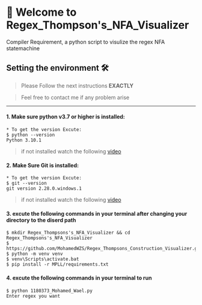 # 👋 Welcome to Regex_Thompson's_NFA_Visualizer
Compiler Requirement, a python script to visulize the regex NFA statemachine

Setting the environment 🛠
--------------------------
> Please Follow the next instructions **EXACTLY**

> Feel free to contact me if any problem arise

---------------------------------------------------------------

#### 1. Make sure python v3.7 or higher is installed:

```console
* To get the version Excute:
$ python --version
Python 3.10.1
```
  > if not installed watch the following [video](https://youtu.be/02a5T6ktx8M)

#### 2. Make Sure Git is installed:
```console
* To get the version Excute:
$ git --version
git version 2.28.0.windows.1
```
> if not installed watch the following [video](https://youtube.com/playlist?list=PLDoPjvoNmBAw4eOj58MZPakHjaO3frVMF)

#### 3. excute the following commands in your terminal after changing your directory to the diserd path

```console
$ mkdir Regex_Thompsons's_NFA_Visualizer && cd Regex_Thompsons's_NFA_Visualizer 
$ https://github.com/MohamedWZS/Regex_Thompsons_Construction_Visualizer.git
$ python -m venv venv
$ venv\Scripts\activate.bat
$ pip install -r MPLL/requirements.txt
```

#### 4. excute the following commands in your terminal to run 
```run in console
$ python 1180373_Mohamed_Wael.py
Enter regex you want
```
